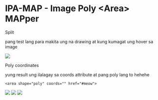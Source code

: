 # IPA-MAP - Image Poly &lt;Area&gt; MAPper

Split

pang test lang para makita ung na drawing at kung kumagat ung hover sa image
	
<img src="https://raw.githubusercontent.com/theykneel/IPA-MAP/master/screenshots/split.png">

Poly coordinates

yung result ung ilalagay sa coords attribute at pang poly lang to hehehe
	
	<area shape="poly" coords="" href="#meow">

<img src="https://raw.githubusercontent.com/theykneel/IPA-MAP/master/screenshots/select-coord-example.png">
<img src="https://raw.githubusercontent.com/theykneel/IPA-MAP/master/screenshots/poly-coord-result.png">
<img src="https://raw.githubusercontent.com/theykneel/IPA-MAP/master/screenshots/map-area-tag.png">
